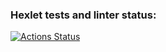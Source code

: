### Hexlet tests and linter status:
[![Actions Status](https://github.com/milagrosrojas730/fullstack-javascript-project-137/actions/workflows/hexlet-check.yml/badge.svg)](https://github.com/milagrosrojas730/fullstack-javascript-project-137/actions)